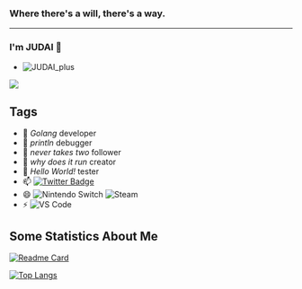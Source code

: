 ###  Where there's a will, there's a way.
---
### I'm JUDAI 👋
- ![JUDAI_plus](https://komarev.com/ghpvc/?username=JUDAIhyper) 
<a href="https://github.com/Charmve">
<img src="https://badges.pufler.dev/visits/Charmve/Charmve?style=flat-square&color=black&logo=github">
</a>

## Tags

- 🔭 _Golang_ developer
- 🌱 _println_ debugger
- 👯 _never takes two_ follower
- 🤔 _why does it run_ creator
- 💬 _Hello World!_ tester
- 📫 [![Twitter Badge](https://img.shields.io/badge/-twitter-blue?style=flat-square&logo=Twitter&logoColor=white&link=)](https://twitter.com/haezero1)
- 😄 ![Nintendo Switch](https://img.shields.io/badge/-Nintendo%20Switch-e60012?style=flat-square&logo=nintendo%20switch&logoColor=ffffff) ![Steam](https://img.shields.io/badge/Steam-171a21?style=flat-square&logo=steam&logoColor=ffffff)
- ⚡ ![VS Code](http://img.shields.io/badge/-VS%20Code-007ACC?style=flat-square&logo=visual-studio-code&logoColor=ffffff)

## Some Statistics About Me

[![Readme Card](https://github-readme-stats.vercel.app/api?username=JUDAIhyper&show_icons=true&title_color=ffffff&icon_color=bb2acf&text_color=daf7dc&bg_color=151515)](https://github.com/anuraghazra/github-readme-stats)

[![Top Langs](https://github-readme-stats.vercel.app/api/top-langs/?username=JUDAIhyper&layout=compact&exclude_repo=sumy7.github.io&title_color=ffffff&icon_color=bb2acf&text_color=daf7dc&bg_color=151515)](https://github.com/anuraghazra/github-readme-stats)
